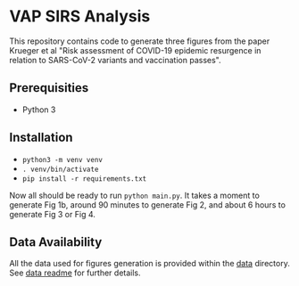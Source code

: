 # VAP SIRS Analysis

This repository contains code to generate three figures from the paper
Krueger et al "Risk assessment of COVID-19 epidemic resurgence in relation to SARS-CoV-2 variants and vaccination passes".
## Prerequisities

- Python 3

## Installation

- `python3 -m venv venv`
- `. venv/bin/activate`
- `pip install -r requirements.txt`

Now all should be ready to run `python main.py`. It takes a moment to generate Fig 1b,
around 90 minutes to generate Fig 2, and about 6 hours to generate Fig 3 or Fig 4.

## Data Availability
All the data used for figures generation is provided within the [data](data) directory. 
See [data readme](data/README.md) for further details.